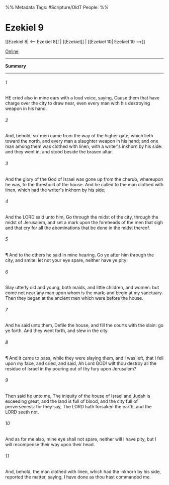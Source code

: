 

%% Metadata
Tags: #Scripture/OldT
People: 
%%
# Ezekiel 9
[[Ezekiel 8| <-- Ezekiel 8]] | [[Ezekiel]] | [[Ezekiel 10| Ezekiel 10 -->]]

[Online](https://churchofjesuschrist.org/study/scriptures/ot/ezek/9?lang=eng)

---
__Summary__



---

###### 1
HE cried also in mine ears with a loud voice, saying, Cause them that have charge over the city to draw near, even every man with his destroying weapon in his hand.
###### 2
And, behold, six men came from the way of the higher gate, which lieth toward the north, and every man a slaughter weapon in his hand; and one man among them was clothed with linen, with a writer's inkhorn by his side: and they went in, and stood beside the brasen altar.
###### 3
And the glory of the God of Israel was gone up from the cherub, whereupon he was, to the threshold of the house.  And he called to the man clothed with linen, which had the writer's inkhorn by his side;
###### 4
And the LORD said unto him, Go through the midst of the city, through the midst of Jerusalem, and set a mark upon the foreheads of the men that sigh and that cry for all the abominations that be done in the midst thereof.
###### 5
¶ And to the others he said in mine hearing, Go ye after him through the city, and smite: let not your eye spare, neither have ye pity:
###### 6
Slay utterly old and young, both maids, and little children, and women: but come not near any man upon whom is the mark; and begin at my sanctuary.  Then they began at the ancient men which were before the house.
###### 7
And he said unto them, Defile the house, and fill the courts with the slain: go ye forth.  And they went forth, and slew in the city.
###### 8
¶ And it came to pass, while they were slaying them, and I was left, that I fell upon my face, and cried, and said, Ah Lord GOD! wilt thou destroy all the residue of Israel in thy pouring out of thy fury upon Jerusalem?
###### 9
Then said he unto me, The iniquity of the house of Israel and Judah is exceeding great, and the land is full of blood, and the city full of perverseness: for they say, The LORD hath forsaken the earth, and the LORD seeth not.
###### 10
And as for me also, mine eye shall not spare, neither will I have pity, but I will recompense their way upon their head.
###### 11
And, behold, the man clothed with linen, which had the inkhorn by his side, reported the matter, saying, I have done as thou hast commanded me.



